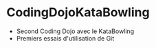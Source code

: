 CodingDojoKataBowling
=====================

- Second Coding Dojo avec le KataBowling
- Premiers essais d'utilisation de Git